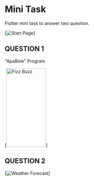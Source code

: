 # Mini Task

Flutter mini task to answer two question.

[![](https://i.ibb.co/ZgB8ydC/2023-06-18-060447.png "Start Page")]

## QUESTION 1
"ApaBole" Program

[<img height="250" src="https://i.ibb.co/SKhcRnb/2023-06-18-060524.png" title="Fizz Buzz" width="125"/>]

## QUESTION 2
[![](https://i.ibb.co/dpMbCY0/2023-06-18-060536.png "Weather Forecast")]

